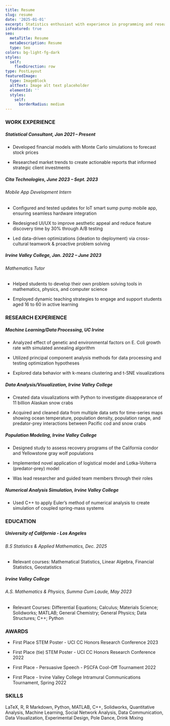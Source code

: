 ```yaml
---
title: Resume
slug: resume
date: '2025-01-01'
excerpt: Statistics enthusiast with experience in programming and research.
isFeatured: true
seo:
  metaTitle: Resume
  metaDescription: Resume
  type: Seo
colors: bg-light-fg-dark
styles:
  self:
    flexDirection: row
type: PostLayout
featuredImage:
  type: ImageBlock
  altText: Image alt text placeholder
  elementId: ''
  styles:
    self:
      borderRadius: medium
---
```

### WORK EXPERIENCE 

##### Statistical Consultant, Jan 2021 – Present

*   Developed financial models with Monte Carlo simulations to forecast stock prices

*   Researched market trends to create actionable reports that informed strategic client investments

##### Cita Technologies, June 2023 – Sept. 2023

###### Mobile App Development Intern

*   Configured and tested updates for IoT smart sump pump mobile app, ensuring seamless hardware integration

*   Redesigned UI/UX to improve aesthetic appeal and reduce feature discovery time by 30% through A/B testing

*   Led data-driven optimizations (ideation to deployment) via cross-cultural teamwork & proactive problem solving

##### Irvine Valley College, Jan. 2022 – June 2023

###### Mathematics Tutor

*   Helped students to develop their own problem solving tools in mathematics, physics, and computer science

<!---->

*   Employed dynamic teaching strategies to engage and support students aged 16 to 60 in active learning

### RESEARCH EXPERIENCE

##### Machine Learning/Data Processing, UC Irvine 

*   Analyzed effect of genetic and environmental factors on E. Coli growth rate with simulated annealing algorithm

*   Utilized principal component analysis methods for data processing and testing optimization hypotheses

*   Explored data behavior with k-means clustering and t-SNE visualizations

##### Data Analysis/Visualization, Irvine Valley College

*   Created data visualizations with Python to investigate disappearance of 11 billion Alaskan snow crabs

*   Acquired and cleaned data from multiple data sets for time-series maps showing ocean temperature, population density, population range, and predator-prey interactions between Pacific cod and snow crabs

##### Population Modeling, Irvine Valley College 

*   Designed study to assess recovery programs of the California condor and Yellowstone gray wolf populations

*   Implemented novel application of logistical model and Lotka-Volterra (predator-prey) model

*   Was lead researcher and guided team members through their roles

##### Numerical Analysis Simulation, Irvine Valley College 

*   Used C++ to apply Euler’s method of numerical analysis to create simulation of coupled spring-mass systems

### EDUCATION 

##### University of California - Los Angeles

###### B.S Statistics & Applied Mathematics, Dec. 2025

*   Relevant courses: Mathematical Statistics, Linear Algebra, Financial Statistics, Geostatistics

##### Irvine Valley College

###### A.S. Mathematics & Physics, Summa Cum Laude, May 2023

*   Relevant Courses: Differential Equations; Calculus; Materials Science; Solidworks; MATLAB; General Chemistry; General Physics; Data Structures; C++; Python

### AWARDS 

*   First Place STEM Poster - UCI CC Honors Research Conference 2023

*   First Place (tie) STEM Poster - UCI CC Honors Research Conference 2022

*   First Place - Persuasive Speech - PSCFA Cool-Off Tournament 2022

*   First Place - Irvine Valley College Intramural Communications Tournament, Spring 2022

### SKILLS

LaTeX, R, R Markdown, Python, MATLAB, C++, Solidworks, Quantitative Analysis, Machine Learning, Social Network Analysis, Data Communication, Data Visualization, Experimental Design, Pole Dance, Drink Mixing
